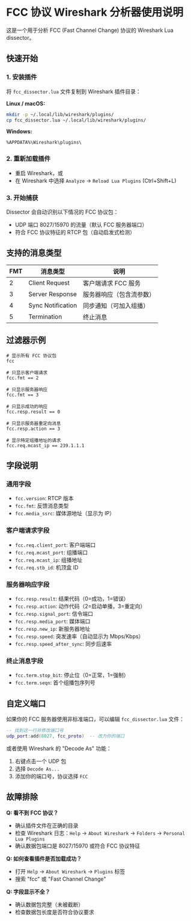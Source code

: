 # FCC 协议 Wireshark 分析器使用说明

这是一个用于分析 FCC (Fast Channel Change) 协议的 Wireshark Lua dissector。

## 快速开始

### 1. 安装插件

将 `fcc_dissector.lua` 文件复制到 Wireshark 插件目录：

**Linux / macOS:**

```bash
mkdir -p ~/.local/lib/wireshark/plugins/
cp fcc_dissector.lua ~/.local/lib/wireshark/plugins/
```

**Windows:**

```text
%APPDATA%\Wireshark\plugins\
```

### 2. 重新加载插件

- 重启 Wireshark，或
- 在 Wireshark 中选择 `Analyze` -> `Reload Lua Plugins` (Ctrl+Shift+L)

### 3. 开始捕获

Dissector 会自动识别以下情况的 FCC 协议包：

- UDP 端口 8027/15970 的流量（默认 FCC 服务器端口）
- 符合 FCC 协议特征的 RTCP 包（自动启发式检测）

## 支持的消息类型

| FMT | 消息类型          | 说明                     |
| --- | ----------------- | ------------------------ |
| 2   | Client Request    | 客户端请求 FCC 服务      |
| 3   | Server Response   | 服务器响应（包含流参数） |
| 4   | Sync Notification | 同步通知（可加入组播）   |
| 5   | Termination       | 终止消息                 |

## 过滤器示例

```text
# 显示所有 FCC 协议包
fcc

# 只显示客户端请求
fcc.fmt == 2

# 只显示服务器响应
fcc.fmt == 3

# 只显示成功的响应
fcc.resp.result == 0

# 只显示服务器重定向消息
fcc.resp.action == 3

# 显示特定组播地址的请求
fcc.req.mcast_ip == 239.1.1.1
```

## 字段说明

### 通用字段

- `fcc.version`: RTCP 版本
- `fcc.fmt`: 反馈消息类型
- `fcc.media_ssrc`: 媒体源地址（显示为 IP）

### 客户端请求字段

- `fcc.req.client_port`: 客户端端口
- `fcc.req.mcast_port`: 组播端口
- `fcc.req.mcast_ip`: 组播地址
- `fcc.req.stb_id`: 机顶盒 ID

### 服务器响应字段

- `fcc.resp.result`: 结果代码（0=成功，1=错误）
- `fcc.resp.action`: 动作代码（2=启动单播，3=重定向）
- `fcc.resp.signal_port`: 信令端口
- `fcc.resp.media_port`: 媒体端口
- `fcc.resp.new_ip`: 新服务器地址
- `fcc.resp.speed`: 突发速率（自动显示为 Mbps/Kbps）
- `fcc.resp.speed_after_sync`: 同步后速率

### 终止消息字段

- `fcc.term.stop_bit`: 停止位（0=正常，1=强制）
- `fcc.term.seqn`: 首个组播包序列号

## 自定义端口

如果你的 FCC 服务器使用非标准端口，可以编辑 `fcc_dissector.lua` 文件：

```lua
-- 找到这一行并修改端口号
udp_port:add(8027, fcc_proto)  -- 改为你的端口
```

或者使用 Wireshark 的 "Decode As" 功能：

1. 右键点击一个 UDP 包
2. 选择 `Decode As...`
3. 添加你的端口号，协议选择 `FCC`

## 故障排除

**Q: 看不到 FCC 协议？**

- 确认插件文件在正确的目录
- 检查 Wireshark 日志：`Help` -> `About Wireshark` -> `Folders` -> `Personal Lua Plugins`
- 确认数据包端口是 8027/15970 或符合 FCC 协议特征

**Q: 如何查看插件是否加载成功？**

- 打开 `Help` -> `About Wireshark` -> `Plugins` 标签
- 搜索 "fcc" 或 "Fast Channel Change"

**Q: 字段显示不全？**

- 确认数据包完整（未被截断）
- 检查数据包长度是否符合协议要求
